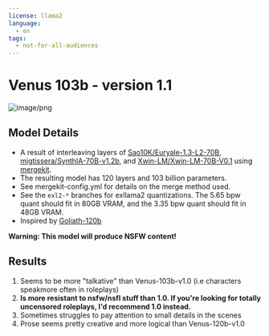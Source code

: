```yaml
---
license: llama2
language:
  - en
tags:
  - not-for-all-audiences
---
```


# Venus 103b - version 1.1

![image/png](https://cdn-uploads.huggingface.co/production/uploads/655febd724e0d359c1f21096/BSKlxWQSbh-liU8kGz4fF.png)

## Model Details

- A result of interleaving layers of [Sao10K/Euryale-1.3-L2-70B](https://huggingface.co/Sao10K/Euryale-1.3-L2-70B), [migtissera/SynthIA-70B-v1.2b](https://huggingface.co/migtissera/SynthIA-70B-v1.2b), and [Xwin-LM/Xwin-LM-70B-V0.1](https://huggingface.co/Xwin-LM/Xwin-LM-70B-V0.1) using [mergekit](https://github.com/cg123/mergekit).
- The resulting model has 120 layers and 103 billion parameters.
- See mergekit-config.yml for details on the merge method used.
- See the `exl2-*` branches for exllama2 quantizations. The 5.65 bpw quant should fit in 80GB VRAM, and the 3.35 bpw quant should fit in 48GB VRAM.
- Inspired by [Goliath-120b](https://huggingface.co/alpindale/goliath-120b)

**Warning: This model will produce NSFW content!**

## Results

1. Seems to be more "talkative" than Venus-103b-v1.0 (i.e characters speakmore often in roleplays)
2. **Is more resistant to nsfw/nsfl stuff than 1.0. If you're looking for totally uncensored roleplays, I'd recommend 1.0 instead.**
3. Sometimes struggles to pay attention to small details in the scenes
4. Prose seems pretty creative and more logical than Venus-120b-v1.0